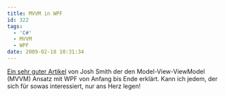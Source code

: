 ```yaml
---
title: MVVM in WPF
id: 322
tags:
  - 'C#'
  - MVVM
  - WPF
date: 2009-02-18 10:31:34
---
```


[Ein sehr guter Artikel](http://msdn.microsoft.com/en-us/magazine/dd419663.aspx) von Josh Smith der den Model-View-ViewModel (MVVM) Ansatz mit WPF von Anfang bis Ende erklärt. Kann ich jedem, der sich für sowas interessiert, nur ans Herz legen!